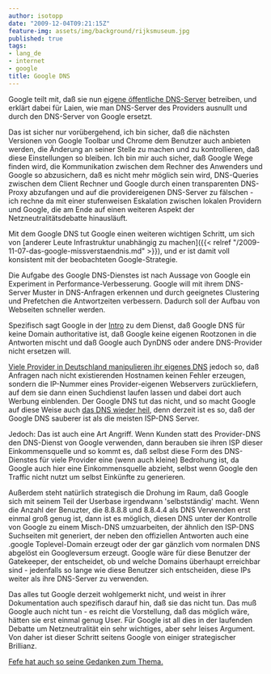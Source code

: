 ```yaml
---
author: isotopp
date: "2009-12-04T09:21:15Z"
feature-img: assets/img/background/rijksmuseum.jpg
published: true
tags:
- lang_de
- internet
- google
title: Google DNS
---
```

Google teilt mit, daß sie nun 
[eigene öffentliche DNS-Server](http://code.google.com/intl/de/speed/public-dns/docs/using.html) betreiben, und erklärt dabei für Laien, wie man DNS-Server des Providers ausnullt und durch den DNS-Server von Google ersetzt.

Das ist sicher nur vorübergehend, ich bin sicher, daß die nächsten Versionen von Google Toolbar und Chrome dem Benutzer auch anbieten werden, die Änderung an seiner Stelle zu machen und zu kontrollieren, daß diese Einstellungen so bleiben. Ich bin mir auch sicher, daß Google Wege finden wird, die Kommunikation zwischen dem Rechner des Anwenders und Google so abzusichern, daß es nicht mehr möglich sein wird, DNS-Queries zwischen dem Client Rechner und Google durch einen transparenten DNS-Proxy abzufangen und auf die providereigenen DNS-Server zu fälschen - ich rechne da mit einer stufenweisen Eskalation zwischen lokalen Providern und Google, die am Ende auf einen weiteren Aspekt der Netzneutralitätsdebatte hinausläuft.

Mit dem Google DNS tut Google einen weiteren wichtigen Schritt, um sich von [anderer Leute Infrastruktur unabhängig zu machen]({{< relref "/2009-11-07-das-google-missverstaendnis.md" >}}), und er ist damit voll konsistent mit der beobachteten Google-Strategie.

Die Aufgabe des Google DNS-Dienstes ist nach Aussage von Google ein Experiment in Performance-Verbesserung. Google will mit ihrem DNS-Server Muster in DNS-Anfragen erkennen und durch geeignetes Clustering und Prefetchen die Antwortzeiten verbessern. Dadurch soll der Aufbau von Webseiten schneller werden.

Spezifisch sagt Google in der [Intro](http://code.google.com/intl/de/speed/public-dns/docs/intro.html) zu dem Dienst, daß Google DNS für keine Domain authoritative ist, daß Google keine eigenen Rootzonen in die Antworten mischt und daß Google auch DynDNS oder andere DNS-Provider nicht ersetzen will.

[Viele Provider in Deutschland manipulieren ihr eigenes DNS](http://www.heise.de/newsticker/meldung/Telekom-leitet-DNS-Fehlermeldungen-um-213726.html) jedoch so, daß Anfragen nach nicht existierenden Hostnamen keinen Fehler erzeugen, sondern die IP-Nummer eines Provider-eigenen Webservers zurückliefern, auf dem sie dann einen Suchdienst laufen lassen und dabei dort auch Werbung einblenden. Der Google DNS tut das nicht, und so macht Google auf diese Weise auch [das DNS wieder heil](http://queue.acm.org/detail.cfm?id=1647302), denn derzeit ist es so, daß der Google DNS sauberer ist als die meisten ISP-DNS Server.

Jedoch: Das ist auch eine Art Angriff. Wenn Kunden statt des Provider-DNS den DNS-Dienst von Google verwenden, dann berauben sie ihren ISP dieser Einkommensquelle und so kommt es, daß selbst diese Form des DNS-Dienstes für viele Provider eine (wenn auch kleine) Bedrohung ist, da Google auch hier eine Einkommensquelle abzieht, selbst wenn Google den Traffic nicht nutzt um selbst Einkünfte zu generieren. 

Außerdem steht natürlich strategisch die Drohung im Raum, daß Google sich mit seinem Teil der Userbase irgendwann 'selbstständig' macht. Wenn die Anzahl der Benuzter, die 8.8.8.8 und 8.8.4.4 als DNS Verwenden erst einmal groß genug ist, dann ist es möglich, diesen DNS unter der Kontrolle von Google zu einem Misch-DNS umzuarbeiten, der ähnlich den ISP-DNS Suchseiten mit generiert, der neben den offiziellen Antworten auch eine .google Toplevel-Domain erzeugt oder der gar gänzlich vom normalen DNS abgelöst ein Googleversum erzeugt. Google wäre für diese Benutzer der Gatekeeper, der entscheidet, ob und welche Domains überhaupt erreichbar sind - jedenfalls so lange wie diese Benutzer sich entscheiden, diese IPs weiter als ihre DNS-Server zu verwenden.

Das alles tut Google derzeit wohlgemerkt nicht, und weist in ihrer Dokumentation auch spezifisch darauf hin, daß sie das nicht tun. Das muß Google auch nicht tun - es reicht die Vorstellung, daß das möglich wäre, hätten sie erst einmal genug User. Für Google ist all dies in der laufenden Debatte um Netzneutralität ein sehr wichtiges, aber sehr leises Argument. Von daher ist dieser Schritt seitens Google von einiger strategischer Brillianz.

[Fefe hat auch so seine Gedanken zum Thema.](http://blog.fefe.de/?ts=b5e7d15b)

